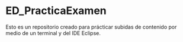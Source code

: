 # ED_PracticaExamen
Esto es un repositorio creado para prácticar subidas de contenido por medio de un terminal y del IDE Eclipse.
